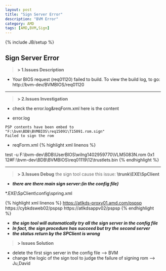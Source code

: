 ```yaml
---
layout: post
title: "Sign Server Error"
description: "BVM Error"
category: AMD
tags: [AMD,BVM,Sign]
---
```

{% include JB/setup %}
## Sign Server Error ##

> **> 1.Issues Description**

- Your BIOS request (req01120) failed to build. To view the build log, to go: http://bvm-dev/BVMBIOS/req01120

--------------------------------------------------------------------------------------------------
> **> 2.Issues Investigation**

- check the error.log&reqForm.xml here is the content 

 - error.log

```
PSP contents have been embed to "F:\bvm\BDB\BVMBIOS\req15091\T15091.rom.sign"
Failed to sign the rom
```

 - reqForm.xml
{% highlight xml linenos %}
<opt date="6/16/2014 18:3:16" request_id="01119" requester="WilliamC.Ng@amd.com">
  <Description>test</Description>
  <Processor name="Mullins - Family 16h">
    <Platform name="Rev ML Larne Insyde">
      <CodeBase>-u F:\bvm-dev\BDB\UserBIOS\wilng1402959770\VLM5083N.rom</CodeBase>
      <IsBlob></IsBlob>
      <PRE_PSP_VALUE>0x1</PRE_PSP_VALUE>
      <PSP>12#F:\bvm-dev\BDB\BVMBIOS\req01119\12\trustlets.bin</PSP>
{% endhighlight %}

----------------------------------------------------------------------------------------------------

> **> 3.Issues Debug**
the sign tool cause this issue: **\trunk\EXE\SpClient**

 - ***there are there main sign server:(in the config file)***

 *.EXE\SpClient\config\spring.xml 
 
{% highlight xml linenos %}
    <bean id="config" class="com.amd.kgs.sp.client.SPClientConfig" >
        <property name="serverUrls">
            <list>
                <value>https://atlkds-proxy01.amd.com/pspsp</value>
                <value>https://cybkdsweb02/pspsp</value>
                <value>https://atlkdsappv02/pspsp</value>
            </list>
        </property>
{% endhighlight %}

 - ***the sign tool will automatically try all the sign server in the config file***
 - ***In fact, the sign procedure has succeed but try the second server***
 - ***the status return by the SPClient is wrong***

> **> Issues Solution**

 - delete the first sign server in the config file  --> BVM
 - change the logic of the sign tool to judge the failure of signing rom --> Ju,David